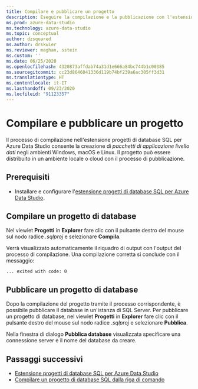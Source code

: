```yaml
---
title: Compilare e pubblicare un progetto
description: Eseguire la compilazione e la pubblicazione con l'estensione progetti di database di SQL Server
ms.prod: azure-data-studio
ms.technology: azure-data-studio
ms.topic: conceptual
author: dzsquared
ms.author: drskwier
ms.reviewer: maghan, sstein
ms.custom: ''
ms.date: 06/25/2020
ms.openlocfilehash: 4320873affdab74a31d1e666a84bc744b1c00385
ms.sourcegitcommit: cc23d8646041336d119b74bf239a6ac305ff3d31
ms.translationtype: HT
ms.contentlocale: it-IT
ms.lasthandoff: 09/23/2020
ms.locfileid: "91123357"
---
```

# <a name="build-and-publish-a-project"></a>Compilare e pubblicare un progetto

Il processo di compilazione nell'estensione progetti di database SQL per Azure Data Studio consente la creazione di *pacchetti di applicazione livello dati* negli ambienti Windows, macOS e Linux. Il progetto può essere distribuito in un ambiente locale o cloud con il processo di pubblicazione.

## <a name="prerequisites"></a>Prerequisiti

- Installare e configurare l'[estensione progetti di database SQL per Azure Data Studio](sql-database-project-extension.md).

## <a name="build-a-database-project"></a>Compilare un progetto di database

 Nel viewlet **Progetti** in **Explorer** fare clic con il pulsante destro del mouse sul nodo radice *.sqlproj* e selezionare **Compila**.

 Verrà visualizzato automaticamente il riquadro di output con l'output del processo di compilazione.  Una compilazione corretta si conclude con il messaggio: 

 ``` ... exited with code: 0 ```

## <a name="publish-a-database-project"></a>Pubblicare un progetto di database

Dopo la compilazione del progetto tramite il processo corrispondente, è possibile pubblicare il database in un'istanza di SQL Server. Per pubblicare un progetto di database, nel viewlet **Progetti** in **Explorer** fare clic con il pulsante destro del mouse sul nodo radice *.sqlproj* e selezionare **Pubblica**.

Nella finestra di dialogo **Pubblica database** visualizzata specificare una connessione server e il nome del database da creare.

## <a name="next-steps"></a>Passaggi successivi

- [Estensione progetti di database SQL per Azure Data Studio](sql-database-project-extension.md)
- [Compilare un progetto di database SQL dalla riga di comando](sql-database-project-extension-build-from-command-line.md)
